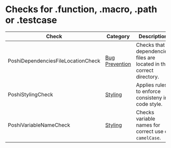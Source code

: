 # Checks for .function, .macro, .path or .testcase

Check | Category | Description
----- | -------- | -----------
PoshiDependenciesFileLocationCheck | [Bug Prevention](bug_prevention_checks.markdown#bug-prevention-checks) | Checks that dependencies files are located in the correct directory. |
PoshiStylingCheck | [Styling](styling_checks.markdown#styling-checks) | Applies rules to enforce consisteny in code style. |
PoshiVariableNameCheck | [Styling](styling_checks.markdown#styling-checks) | Checks variable names for correct use of `camelCase`. |